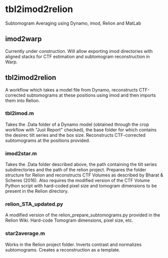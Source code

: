 # tbl2imod2relion
Subtomogram Averaging using Dynamo, imod, Relion and MatLab

## imod2warp
Currently under construction. Will allow exporting imod directories with aligned stacks for CTF estimation and subtomogram reconstruction in Warp.

## tbl2imod2relion

A workflow which takes a model file from Dynamo, reconstructs CTF-corrected subtomograms at these positions using imod and then imports them into Relion.

### tbl2imod.m

Takes the .Data folder of a Dynamo model (obtained through the crop workflow with "Just Report" checked), the base folder for which contains the desirec tilt series and the box size. Reconstructs CTF-corrected subtomograms at the positions provided. 

### imod2star.m

Takes the .Data folder described above, the path containing the tilt series subdirectories and the path of the relion project. Prepares the folder structure for Relion and reconstructs CTF Volumes as described by Bharat & Scheres (2016). Also requires the modified version of the CTF Volume Python script with hard-coded pixel size and tomogram dimensions to be present in the Relion directory.

### relion_STA_updated.py

A modified version of the relion_prepare_subtomograms.py provided in the Relion Wiki. Hard-code Tomogram dimensions, pixel size, etc.

### star2average.m

Works in the Relion project folder. Inverts contrast and normalizes subtomograms. Creates a reconstruction as a template. 
